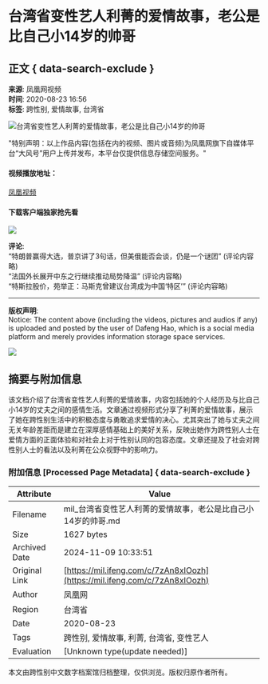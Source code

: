 # 台湾省变性艺人利菁的爱情故事，老公是比自己小14岁的帅哥

## 正文 { data-search-exclude }


**来源**: 凤凰网视频  
**时间**: 2020-08-23 16:56  
**标签**: 跨性别, 爱情故事, 台湾省  

![台湾省变性艺人利菁的爱情故事，老公是比自己小14岁的帅哥](https://d.ifengimg.com/w72_h40/img1.ugc.ifeng.com/newugc/20200823/16/wemedia/d4c813d28c6f4a0083de6d3783c69ee6197e7618_size240_w1822_h1215.jpg)

"特别声明：以上作品内容(包括在内的视频、图片或音频)为凤凰网旗下自媒体平台“大风号”用户上传并发布，本平台仅提供信息存储空间服务。"

#### 视频播放地址：
[凤凰视频](http://v.ifeng.com/#_v_mininav_logo_pc)

#### 下载客户端独家抢先看
[![](https://x0.ifengimg.com/ucms/qr/2021_09/870CE559BCBD54DB36A25BFBFF6A8155BD3FAD3D_size1_w260_h260.png)](https://a.ifeng.com/?from=pcVideo)

**评论**:  
“特朗普赢得大选，普京讲了3句话，但美俄能否会谈，仍是一个谜团” (评论内容略)  
“法国外长展开中东之行继续推动局势降温” (评论内容略)  
“特斯拉股价，苑举正：马斯克曾建议台湾成为中国‘特区’” (评论内容略)

---

**版权声明**:  
Notice: The content above (including the videos, pictures and audios if any) is uploaded and posted by the user of Dafeng Hao, which is a social media platform and merely provides information storage space services. 

[![](http://d.ifengimg.com/q100/img1.ugc.ifeng.com/newugc/20180607/11/wemedia/9be0440c31487c20b6d2f143e16743dbb1f6346c_size4_w200_h200.png)](https://ishare.ifeng.com/mediaShare/home/517386/media)

## 摘要与附加信息

<!-- tcd_abstract -->
该文档介绍了台湾省变性艺人利菁的爱情故事，内容包括她的个人经历及与比自己小14岁的丈夫之间的感情生活。文章通过视频形式分享了利菁的爱情故事，展示了她在跨性别生活中的积极态度与勇敢追求爱情的决心。尤其突出了她与丈夫之间无关年龄差距而是建立在深厚感情基础上的美好关系，反映出她作为跨性别人士在爱情方面的正面体验和对社会上对于性别认同的包容态度。文章还提及了社会对跨性别人士的看法以及利菁在公众视野中的影响力。
<!-- tcd_abstract_end -->

### 附加信息 [Processed Page Metadata] { data-search-exclude }

| Attribute       | Value                                  |
|-----------------|----------------------------------------|
| Filename        | mil_台湾省变性艺人利菁的爱情故事，老公是比自己小14岁的帅哥.md                             |
| Size            | 1627 bytes                           |
| Archived Date   | 2024-11-09 10:33:51                             |
| Original Link   | [https://mil.ifeng.com/c/7zAn8xIOozh](https://mil.ifeng.com/c/7zAn8xIOozh)                       |
| Author          | 凤凰网                               |
| Region          | 台湾省                               |
| Date            | 2020-08-23                                 |
| Tags            | 跨性别, 爱情故事, 利菁, 台湾省, 变性艺人                                 |
| Evaluation            | [Unknown type(update needed)]                                 |
<!-- tcd_table_end -->

本文由跨性别中文数字档案馆归档整理，仅供浏览。版权归原作者所有。
